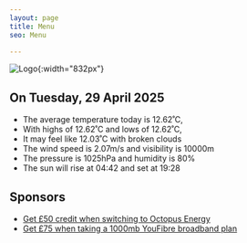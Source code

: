```yaml
---
layout: page
title: Menu
seo: Menu

---
```


![Logo](/images/logo.jpg){:width="832px"}

<!-- weather_marker starts -->
## On Tuesday, 29 April 2025

- The average temperature today is 12.62˚C,
- With highs of 12.62˚C and lows of 12.62˚C,
- It may feel like 12.03˚C with broken clouds
- The wind speed is 2.07m/s and visibility is 10000m
- The pressure is 1025hPa and humidity is 80%
- The sun will rise at 04:42 and set at 19:28

<!-- weather_marker ends -->

## Sponsors

- [Get £50 credit when switching to Octopus Energy](https://bit.ly/3oD1nnS)
- [Get £75 when taking a 1000mb YouFibre broadband plan](https://aklam.io/91zWhU?)
